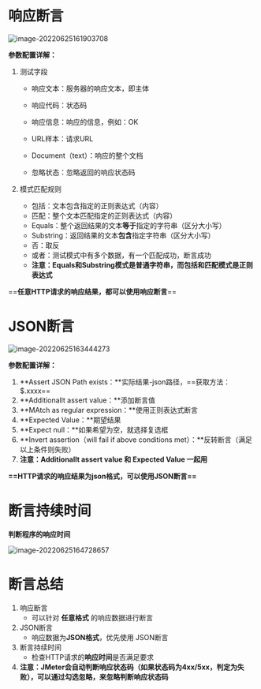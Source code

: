 # 响应断言

![image-20220625161903708](C:\Users\Bosco\Desktop\GitHub\blog\JMeter\image-20220625161903708.png)

**参数配置详解：**

1. 测试字段

   - 响应文本：服务器的响应文本，即主体

   - 响应代码：状态码

   - 响应信息：响应的信息，例如：OK

   - URL样本：请求URL

   - Document（text）：响应的整个文档

   - 忽略状态：忽略返回的响应状态码

2. 模式匹配规则

   - 包括：文本包含指定的正则表达式（内容）
   - 匹配：整个文本匹配指定的正则表达式（内容）
   - Equals：整个返回结果的文本**等于**指定的字符串（区分大小写）
   - Substring：返回结果的文本**包含**指定字符串（区分大小写）
   - 否：取反
   - 或者：测试模式中有多个数据，有一个匹配成功，断言成功
   - **注意：Equals和Substring模式是普通字符串，而包括和匹配模式是正则表达式**

==**任意HTTP请求的响应结果，都可以使用响应断言**==



# JSON断言

![image-20220625163444273](C:\Users\Bosco\Desktop\GitHub\blog\JMeter\image-20220625163444273.png)

**参数配置详解：**

1. **Assert JSON Path exists：**实际结果-json路径，==获取方法：$.xxxx==
2. **Additionallt assert value：**添加断言值
3. **MAtch as regular expression：**使用正则表达式断言
4. **Expected Value：**期望结果
5. **Expect null：**如果希望为空，就选择复选框
6. **Invert assertion（will fail if above conditions met）：**反转断言（满足以上条件则失败）
7. **注意：Additionallt assert value 和 Expected Value 一起用**

**==HTTP请求的响应结果为json格式，可以使用JSON断言==**



# 断言持续时间

**判断程序的响应时间**

![image-20220625164728657](C:\Users\Bosco\Desktop\GitHub\blog\JMeter\image-20220625164728657.png)



# 断言总结

1. 响应断言
   - 可以针对 **任意格式** 的响应数据进行断言
2. JSON断言
   - 响应数据为**JSON格式**，优先使用 JSON断言
3. 断言持续时间
   - 检查HTTP请求的**响应时间**是否满足要求
4. **注意：JMeter会自动判断响应状态码（如果状态码为4xx/5xx，判定为失败），可以通过勾选忽略，来忽略判断响应状态码**